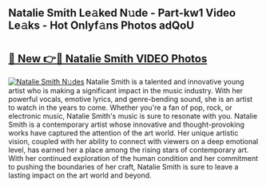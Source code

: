 ## Natalie Smith Le𝚊ked N𝚞de - Part-kw1 Video Le𝚊ks - Hot Onlyf𝚊ns Photos adQoU

# <h2><a href="http://ac20708.deff.icu/?id=Natalie+Smith">🔗 New 👉🔴 Natalie Smith VIDEO Photos</a></h2>

[![Natalie Smith N𝚞des](https://i.imgur.com/rIISA9y.gif)](http://ac20708.deff.icu/?id=Natalie+Smith)
Natalie Smith is a talented and innovative young artist who is making a significant impact in the music industry. With her powerful vocals, emotive lyrics, and genre-bending sound, she is an artist to watch in the years to come. Whether you're a fan of pop, rock, or electronic music, Natalie Smith's music is sure to resonate with you. Natalie Smith is a contemporary artist whose innovative and thought-provoking works have captured the attention of the art world. Her unique artistic vision, coupled with her ability to connect with viewers on a deep emotional level, has earned her a place among the rising stars of contemporary art. With her continued exploration of the human condition and her commitment to pushing the boundaries of her craft, Natalie Smith is sure to leave a lasting impact on the art world and beyond.
